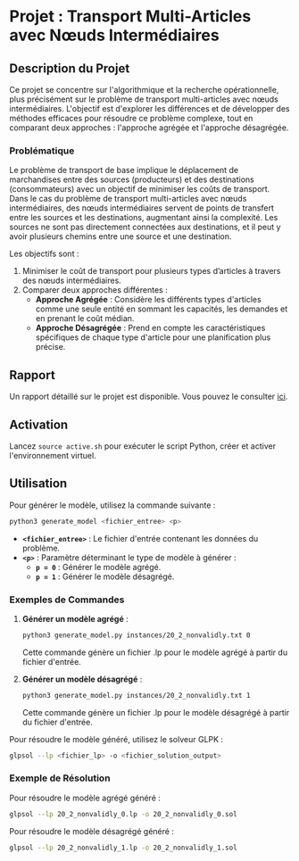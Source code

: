 # Projet : Transport Multi-Articles avec Nœuds Intermédiaires

## Description du Projet

Ce projet se concentre sur l'algorithmique et la recherche opérationnelle, plus précisément sur le problème de transport multi-articles avec nœuds intermédiaires. L'objectif est d'explorer les différences et de développer des méthodes efficaces pour résoudre ce problème complexe, tout en comparant deux approches : l'approche agrégée et l'approche désagrégée.

### Problématique

Le problème de transport de base implique le déplacement de marchandises entre des sources (producteurs) et des destinations (consommateurs) avec un objectif de minimiser les coûts de transport. Dans le cas du problème de transport multi-articles avec nœuds intermédiaires, des nœuds intermédiaires servent de points de transfert entre les sources et les destinations, augmentant ainsi la complexité. Les sources ne sont pas directement connectées aux destinations, et il peut y avoir plusieurs chemins entre une source et une destination.

Les objectifs sont :
1. Minimiser le coût de transport pour plusieurs types d’articles à travers des nœuds intermédiaires.
2. Comparer deux approches différentes :
   - **Approche Agrégée** : Considère les différents types d'articles comme une seule entité en sommant les capacités, les demandes et en prenant le coût médian.
   - **Approche Désagrégée** : Prend en compte les caractéristiques spécifiques de chaque type d'article pour une planification plus précise.

## Rapport
Un rapport détaillé sur le projet est disponible. Vous pouvez le consulter [ici](rapport.pdf).

## Activation
Lancez `source active.sh` pour exécuter le script Python, créer et activer l'environnement virtuel.

## Utilisation
Pour générer le modèle, utilisez la commande suivante :

```bash
python3 generate_model <fichier_entree> <p>
```

- **`<fichier_entree>`** : Le fichier d'entrée contenant les données du problème.
- **`<p>`** : Paramètre déterminant le type de modèle à générer :
  - **`p = 0`** : Générer le modèle agrégé.
  - **`p = 1`** : Générer le modèle désagrégé.

### Exemples de Commandes

1. **Générer un modèle agrégé** :

   ```bash
   python3 generate_model.py instances/20_2_nonvalidly.txt 0
   ```

   Cette commande génère un fichier .lp pour le modèle agrégé à partir du fichier d'entrée.

2. **Générer un modèle désagrégé** :

   ```bash
   python3 generate_model.py instances/20_2_nonvalidly.txt 1
   ```

   Cette commande génère un fichier .lp pour le modèle désagrégé à partir du fichier d'entrée.

Pour résoudre le modèle généré, utilisez le solveur GLPK :

```bash
glpsol --lp <fichier_lp> -o <fichier_solution_output>
```

### Exemple de Résolution

Pour résoudre le modèle agrégé généré :

```bash
glpsol --lp 20_2_nonvalidly_0.lp -o 20_2_nonvalidly_0.sol
```

Pour résoudre le modèle désagrégé généré :

```bash
glpsol --lp 20_2_nonvalidly_1.lp -o 20_2_nonvalidly_1.sol
```

